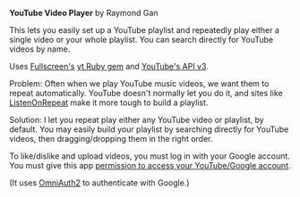__YouTube Video Player__ by Raymond Gan

This lets you easily set up a YouTube playlist and repeatedly play either a single video or your whole playlist. You can search directly for YouTube videos by name.

Uses [Fullscreen's](http://fullscreen.com) [yt Ruby gem](https://github.com/Fullscreen/yt) and [YouTube's API v3](https://developers.google.com/youtube/v3/).

Problem: Often when we play YouTube music videos, we want them to repeat automatically. YouTube doesn't normally let you do it, and sites like [ListenOnRepeat](https://listenonrepeat.com) make it more tough to build a playlist.

Solution: I let you repeat play either any YouTube video or playlist, by default. You may easily build your playlist by searching directly for YouTube videos, then dragging/dropping them in the right order.

To like/dislike and upload videos, you must log in with your Google account. You must give this app [permission to access your YouTube/Google account](https://security.google.com/settings/security/permissions).

(It uses [OmniAuth2](https://github.com/zquestz/omniauth-google-oauth2) to authenticate with Google.)
